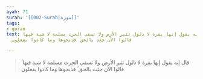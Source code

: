 ```yaml
---
ayah: 71
surah: '[[002-Surah|سورة]]'
tags:
- quran
text: قال إنه يقول إنها بقرة لا ذلول تثير الأرض ولا تسقي الحرث مسلمة لا شية فيها ۚ
  قالوا الآن جئت بالحق ۚ فذبحوها وما كادوا يفعلون

---
```

> قال إنه يقول إنها بقرة لا ذلول تثير الأرض ولا تسقي الحرث مسلمة لا شية فيها ۚ قالوا الآن جئت بالحق ۚ فذبحوها وما كادوا يفعلون
